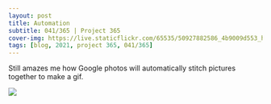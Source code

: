 ```yaml
---
layout: post
title: Automation
subtitle: 041/365 | Project 365
cover-img: https://live.staticflickr.com/65535/50927882586_4b9009d553_h.jpg
tags: [blog, 2021, project 365, 041/365]
---
```

Still amazes me how Google photos will automatically stitch pictures together to make a gif.
<p class="post-img-wrap">
  <img src="https://photos.app.goo.gl/AG7EH6W6kn5BwNW77">
</p>
